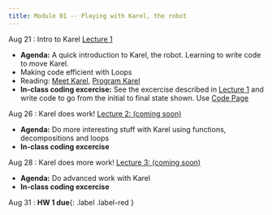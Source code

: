 ```yaml
---
title: Module 01 -- Playing with Karel, the robot
---
```


Aug 21
: Intro to Karel [Lecture 1](../assets/files/MEA_217-Lecture1.pdf)
- **Agenda:** A quick introduction to Karel, the robot. Learning to write code to move Karel.
- Making code efficient with Loops
- Reading: [Meet Karel](https://compedu.stanford.edu/karel-reader/docs/python/en/chapter1.html), [Program Karel](https://compedu.stanford.edu/karel-reader/docs/python/en/chapter2.html)
- **In-class coding excercise:** See the excercise described in [Lecture 1](../assets/files/MEA_217-Lecture1.pdf) and write code to go from the initial to final state shown. Use [Code Page](https://compedu.stanford.edu/karel-reader/docs/python/en/ide.html)

Aug 26 
: Karel does work! [Lecture 2: (coming soon)](#)
-  **Agenda:** Do more interesting stuff with Karel using functions, decompositions and loops
- **In-class coding excercise**

Aug 28
: Karel does more work! [Lecture 3: (coming soon)](#)
-  **Agenda:** Do advanced work with Karel
- **In-class coding excercise**

Aug 31
: **HW 1 due**{: .label .label-red }
